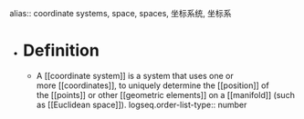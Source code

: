 alias:: coordinate systems, space, spaces, 坐标系统, 坐标系

- # Definition
	- A [[coordinate system]] is a system that uses one or more [[coordinates]], to uniquely determine the [[position]] of the [[points]] or other [[geometric elements]] on a [[manifold]] (such as [[Euclidean space]]).
	  logseq.order-list-type:: number